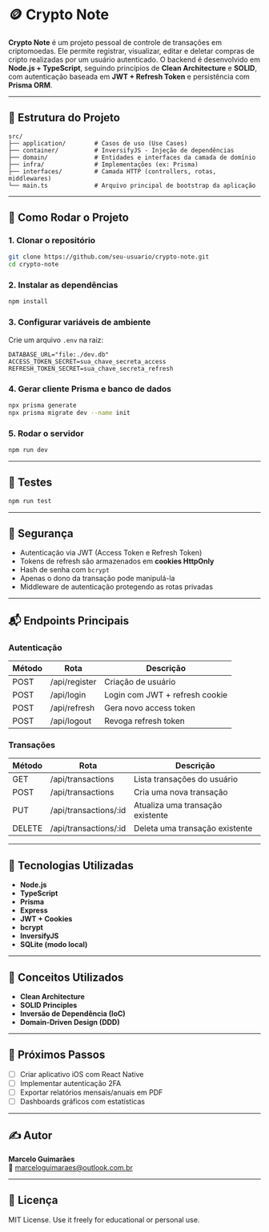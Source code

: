 # 🪙 Crypto Note

**Crypto Note** é um projeto pessoal de controle de transações em criptomoedas. Ele permite registrar, visualizar, editar e deletar compras de cripto realizadas por um usuário autenticado. O backend é desenvolvido em **Node.js + TypeScript**, seguindo princípios de **Clean Architecture** e **SOLID**, com autenticação baseada em **JWT + Refresh Token** e persistência com **Prisma ORM**.

---

## 📁 Estrutura do Projeto

```
src/
├── application/        # Casos de uso (Use Cases)
├── container/          # InversifyJS - Injeção de dependências
├── domain/             # Entidades e interfaces da camada de domínio
├── infra/              # Implementações (ex: Prisma)
├── interfaces/         # Camada HTTP (controllers, rotas, middlewares)
└── main.ts             # Arquivo principal de bootstrap da aplicação
```

---

## 🚀 Como Rodar o Projeto

### 1. Clonar o repositório

```bash
git clone https://github.com/seu-usuario/crypto-note.git
cd crypto-note
```

### 2. Instalar as dependências

```bash
npm install
```

### 3. Configurar variáveis de ambiente

Crie um arquivo `.env` na raiz:

```env
DATABASE_URL="file:./dev.db"
ACCESS_TOKEN_SECRET=sua_chave_secreta_access
REFRESH_TOKEN_SECRET=sua_chave_secreta_refresh
```

### 4. Gerar cliente Prisma e banco de dados

```bash
npx prisma generate
npx prisma migrate dev --name init
```

### 5. Rodar o servidor

```bash
npm run dev
```

---

## 🧪 Testes

```bash
npm run test
```

---

## 🔐 Segurança

- Autenticação via JWT (Access Token e Refresh Token)
- Tokens de refresh são armazenados em **cookies HttpOnly**
- Hash de senha com `bcrypt`
- Apenas o dono da transação pode manipulá-la
- Middleware de autenticação protegendo as rotas privadas

---

## 📬 Endpoints Principais

### Autenticação

| Método | Rota          | Descrição                      |
| ------ | ------------- | ------------------------------ |
| POST   | /api/register | Criação de usuário             |
| POST   | /api/login    | Login com JWT + refresh cookie |
| POST   | /api/refresh  | Gera novo access token         |
| POST   | /api/logout   | Revoga refresh token           |

### Transações

| Método | Rota                  | Descrição                        |
| ------ | --------------------- | -------------------------------- |
| GET    | /api/transactions     | Lista transações do usuário      |
| POST   | /api/transactions     | Cria uma nova transação          |
| PUT    | /api/transactions/:id | Atualiza uma transação existente |
| DELETE | /api/transactions/:id | Deleta uma transação existente   |

---

## 🧱 Tecnologias Utilizadas

- **Node.js**
- **TypeScript**
- **Prisma**
- **Express**
- **JWT + Cookies**
- **bcrypt**
- **InversifyJS**
- **SQLite (modo local)**

---

## 🧠 Conceitos Utilizados

- **Clean Architecture**
- **SOLID Principles**
- **Inversão de Dependência (IoC)**
- **Domain-Driven Design (DDD)**

---

## 📱 Próximos Passos

- [ ] Criar aplicativo iOS com React Native
- [ ] Implementar autenticação 2FA
- [ ] Exportar relatórios mensais/anuais em PDF
- [ ] Dashboards gráficos com estatísticas

---

## ✍️ Autor

**Marcelo Guimarães**  
📧 [marceloguimaraes@outlook.com.br](mailto:marceloguimaraes@outlook.com.br)

---

## 📄 Licença

MIT License. Use it freely for educational or personal use.
